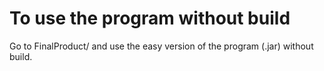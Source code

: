 # To use the program without build
Go to FinalProduct/ and use the easy version of the program (.jar) without build. 
